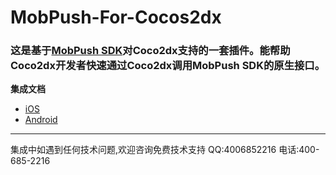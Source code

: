 # MobPush-For-Cocos2dx
### 这是基于[MobPush SDK](http://mobpush.mob.com/)对Coco2dx支持的一套插件。能帮助Coco2dx开发者快速通过Coco2dx调用MobPush SDK的原生接口。

**集成文档**

- [iOS](http://wiki.mob.com/mobpush-ios-for-javascript/)
- [Android](http://wiki.mob.com/js%E5%BF%AB%E9%80%9F%E9%9B%86%E6%88%90%E6%8C%87%E5%8D%97/)

- - - - - -
集成中如遇到任何技术问题,欢迎咨询免费技术支持 QQ:4006852216 电话:400-685-2216
